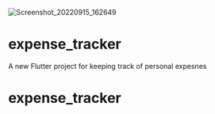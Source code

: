 ![Screenshot_20220915_162649](https://user-images.githubusercontent.com/21031360/190388246-d65140f0-4da4-4b0c-a502-137ff99bf3b6.png)
# expense_tracker

A new Flutter project for keeping track of personal expesnes

# expense_tracker
